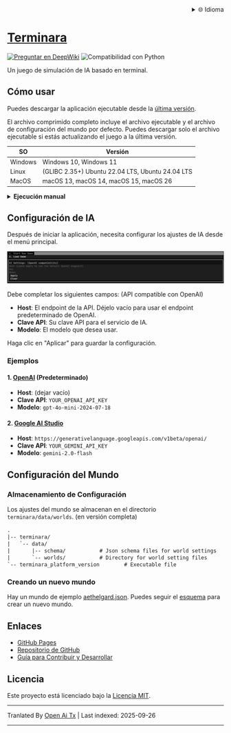 
<div align="right">
  <details>
    <summary >🌐 Idioma</summary>
    <div>
      <div align="center">
        <a href="https://openaitx.github.io/view.html?user=luyiourwong&project=Terminara&lang=en">English</a>
        | <a href="https://openaitx.github.io/view.html?user=luyiourwong&project=Terminara&lang=zh-CN">简体中文</a>
        | <a href="https://openaitx.github.io/view.html?user=luyiourwong&project=Terminara&lang=zh-TW">繁體中文</a>
        | <a href="https://openaitx.github.io/view.html?user=luyiourwong&project=Terminara&lang=ja">日本語</a>
        | <a href="https://openaitx.github.io/view.html?user=luyiourwong&project=Terminara&lang=ko">한국어</a>
        | <a href="https://openaitx.github.io/view.html?user=luyiourwong&project=Terminara&lang=hi">हिन्दी</a>
        | <a href="https://openaitx.github.io/view.html?user=luyiourwong&project=Terminara&lang=th">ไทย</a>
        | <a href="https://openaitx.github.io/view.html?user=luyiourwong&project=Terminara&lang=fr">Français</a>
        | <a href="https://openaitx.github.io/view.html?user=luyiourwong&project=Terminara&lang=de">Deutsch</a>
        | <a href="https://openaitx.github.io/view.html?user=luyiourwong&project=Terminara&lang=es">Español</a>
        | <a href="https://openaitx.github.io/view.html?user=luyiourwong&project=Terminara&lang=it">Italiano</a>
        | <a href="https://openaitx.github.io/view.html?user=luyiourwong&project=Terminara&lang=ru">Русский</a>
        | <a href="https://openaitx.github.io/view.html?user=luyiourwong&project=Terminara&lang=pt">Português</a>
        | <a href="https://openaitx.github.io/view.html?user=luyiourwong&project=Terminara&lang=nl">Nederlands</a>
        | <a href="https://openaitx.github.io/view.html?user=luyiourwong&project=Terminara&lang=pl">Polski</a>
        | <a href="https://openaitx.github.io/view.html?user=luyiourwong&project=Terminara&lang=ar">العربية</a>
        | <a href="https://openaitx.github.io/view.html?user=luyiourwong&project=Terminara&lang=fa">فارسی</a>
        | <a href="https://openaitx.github.io/view.html?user=luyiourwong&project=Terminara&lang=tr">Türkçe</a>
        | <a href="https://openaitx.github.io/view.html?user=luyiourwong&project=Terminara&lang=vi">Tiếng Việt</a>
        | <a href="https://openaitx.github.io/view.html?user=luyiourwong&project=Terminara&lang=id">Bahasa Indonesia</a>
        | <a href="https://openaitx.github.io/view.html?user=luyiourwong&project=Terminara&lang=as">অসমীয়া</
      </div>
    </div>
  </details>

</div>

# Terminara

[![Preguntar en DeepWiki](https://deepwiki.com/badge.svg)](https://deepwiki.com/luyiourwong/Terminara)
![Compatibilidad con Python](https://img.shields.io/badge/Python-3.10%20%7C%203.11%20%7C%203.12%20%7C%203.13-blue)

Un juego de simulación de IA basado en terminal.

## Cómo usar

Puedes descargar la aplicación ejecutable desde la [última versión](https://github.com/luyiourwong/Terminara/releases/latest).

El archivo comprimido completo incluye el archivo ejecutable y el archivo de configuración del mundo por defecto. Puedes descargar solo el archivo ejecutable si estás actualizando el juego a la última versión.

| SO      | Versión                                          |
|---------|--------------------------------------------------|
| Windows | Windows 10, Windows 11                           |
| Linux   | (GLIBC 2.35+) Ubuntu 22.04 LTS, Ubuntu 24.04 LTS |
| MacOS   | macOS 13, macOS 14, macOS 15, macOS 26           |

<details>
<summary><strong>Ejecución manual</strong></summary>

### Instalación

1.  **Clona el repositorio:**
    ```bash
    git clone https://github.com/luyiourwong/Terminara
    cd Terminara
    ```
2.  **Crear un entorno virtual:**

    ```bash
    python -m venv .venv
    source .venv/bin/activate
    ```
    En Windows, use `.venv\Scripts\activate`

3.  **Instale las dependencias:**
    ```bash
    pip install -e .
    ```

### Método 1 para iniciar: Usar el comando instalado (Recomendado)
Después de la instalación, ejecuta el juego con:
```bash
terminara
```

### Iniciar Método 2: Ejecución directa
Manera multiplataforma
```bash
python -m terminara.main
```
or
```bash
python terminara/main.py
```
En Windows, use `terminara\main.py`

para más información, consulte la [Guía de Contribución y Desarrollo](https://raw.githubusercontent.com/luyiourwong/Terminara/main/CONTRIBUTING.md).
</details>

## Configuración de IA

Después de iniciar la aplicación, necesita configurar los ajustes de IA desde el menú principal.

![Configuración de IA](https://raw.githubusercontent.com/luyiourwong/Terminara/main/docs/assets/ai_settings.png)

Debe completar los siguientes campos: (API compatible con OpenAI)
- **Host**: El endpoint de la API. Déjelo vacío para usar el endpoint predeterminado de OpenAI.
- **Clave API**: Su clave API para el servicio de IA.
- **Modelo**: El modelo que desea usar.

Haga clic en "Aplicar" para guardar la configuración.

### Ejemplos

#### 1. [OpenAI](https://platform.openai.com/) (Predeterminado)
- **Host**: (dejar vacío)
- **Clave API**: `YOUR_OPENAI_API_KEY`
- **Modelo**: `gpt-4o-mini-2024-07-18`

#### 2. [Google AI Studio](http://aistudio.google.com/)
- **Host**: `https://generativelanguage.googleapis.com/v1beta/openai/`
- **Clave API**: `YOUR_GEMINI_API_KEY`
- **Modelo**: `gemini-2.0-flash`

## Configuración del Mundo

### Almacenamiento de Configuración
Los ajustes del mundo se almacenan en el directorio `terminara/data/worlds`. (en versión completa)
```
.
|-- terminara/
|   `-- data/
|       |-- schema/           # Json schema files for world settings
|       `-- worlds/           # Directory for world setting files
`-- terminara_platform_version        # Executable file
```

### Creando un nuevo mundo
Hay un mundo de ejemplo [aethelgard.json](https://raw.githubusercontent.com/luyiourwong/Terminara/main/terminara/data/worlds/aethelgard.json). Puedes seguir el [esquema](https://raw.githubusercontent.com/luyiourwong/Terminara/main/terminara/data/schema/world_schema.json) para crear un nuevo mundo.

## Enlaces

- [GitHub Pages](https://luyiourwong.github.io/Terminara)
- [Repositorio de GitHub](https://github.com/luyiourwong/Terminara)
- [Guía para Contribuir y Desarrollar](https://raw.githubusercontent.com/luyiourwong/Terminara/main/CONTRIBUTING.md)

## Licencia

Este proyecto está licenciado bajo la [Licencia MIT](LICENSE).



---


Tranlated By [Open Ai Tx](https://github.com/OpenAiTx/OpenAiTx) | Last indexed: 2025-09-26


---